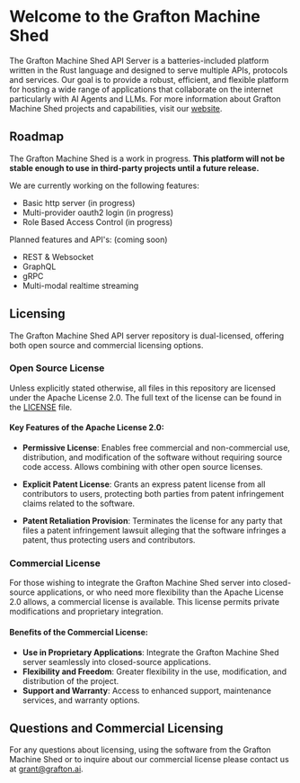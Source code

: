 # Welcome to the Grafton Machine Shed

The Grafton Machine Shed API Server is a batteries-included platform written in the Rust language and designed to serve multiple APIs, protocols and services. Our goal is to provide a robust, efficient, and flexible platform for hosting a wide range of applications that collaborate on the internet particularly with AI Agents and LLMs.  For more information about Grafton Machine Shed projects and capabilities, visit our [website](https://www.grafton.ai).

## Roadmap

The Grafton Machine Shed is a work in progress.  **This platform will not be stable enough to use in third-party projects until a future release.**

We are currently working on the following features:
- Basic http server (in progress)
- Multi-provider oauth2 login (in progress)
- Role Based Access Control (in progress)

Planned features and API's: (coming soon)
  - REST & Websocket
  - GraphQL
  - gRPC
  - Multi-modal realtime streaming

## Licensing

The Grafton Machine Shed API server repository is dual-licensed, offering both open source and commercial licensing options.

### Open Source License

Unless explicitly stated otherwise, all files in this repository are licensed under the Apache License 2.0. The full text of the license can be found in the [LICENSE](LICENSE) file.

#### Key Features of the Apache License 2.0:

* **Permissive License**: Enables free commercial and non-commercial use, distribution, and modification of the software without requiring source code access. Allows combining with other open source licenses.

* **Explicit Patent License**: Grants an express patent license from all contributors to users, protecting both parties from patent infringement claims related to the software.  

* **Patent Retaliation Provision**: Terminates the license for any party that files a patent infringement lawsuit alleging that the software infringes a patent, thus protecting users and contributors.

### Commercial License

For those wishing to integrate the Grafton Machine Shed server into closed-source applications, or who need more flexibility than the Apache License 2.0 allows, a commercial license is available. This license permits private modifications and proprietary integration.

#### Benefits of the Commercial License:

- **Use in Proprietary Applications**: Integrate the Grafton Machine Shed server seamlessly into closed-source applications.
- **Flexibility and Freedom**: Greater flexibility in the use, modification, and distribution of the project.
- **Support and Warranty**: Access to enhanced support, maintenance services, and warranty options.

## Questions and Commercial Licensing

For any questions about licensing, using the software from the Grafton Machine Shed or to inquire about our commercial license please contact us at [grant@grafton.ai](mailto:grant@grafton.ai).
